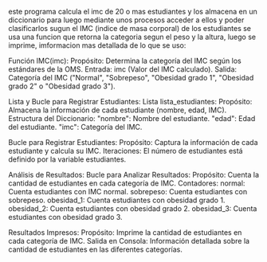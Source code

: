 este programa calcula el imc de 20 o mas estudiantes y los almacena en un diccionario para luego mediante unos procesos acceder a ellos y poder clasificarlos sugun el IMC (indice de masa corporal) de los estudiantes se usa una funcion que retorna la categoria segun el peso y la altura, luego se imprime, imformacion mas detallada de lo que se uso:

Función IMC(imc):
Propósito: Determina la categoría del IMC según los estándares de la OMS.
Entrada: imc (Valor del IMC calculado).
Salida: Categoría del IMC ("Normal", "Sobrepeso", "Obesidad grado 1", "Obesidad grado 2" o "Obesidad grado 3").

Lista y Bucle para Registrar Estudiantes:
Lista lista_estudiantes:
Propósito: Almacena la información de cada estudiante (nombre, edad, IMC).
Estructura del Diccionario:
"nombre": Nombre del estudiante.
"edad": Edad del estudiante.
"imc": Categoría del IMC.

Bucle para Registrar Estudiantes:
Propósito: Captura la información de cada estudiante y calcula su IMC.
Iteraciones: El número de estudiantes está definido por la variable estudiantes.

Análisis de Resultados:
Bucle para Analizar Resultados:
Propósito: Cuenta la cantidad de estudiantes en cada categoría de IMC.
Contadores:
normal: Cuenta estudiantes con IMC normal.
sobrepeso: Cuenta estudiantes con sobrepeso.
obesidad_1: Cuenta estudiantes con obesidad grado 1.
obesidad_2: Cuenta estudiantes con obesidad grado 2.
obesidad_3: Cuenta estudiantes con obesidad grado 3.

Resultados Impresos:
Propósito: Imprime la cantidad de estudiantes en cada categoría de IMC.
Salida en Consola: Información detallada sobre la cantidad de estudiantes en las diferentes categorías.